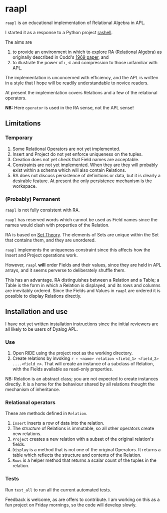 # raapl

`raapl` is an educational implementation of Relational Algebra in APL.

I started it as a response to a Python project [rashell](https://github.com/skebir/rashell).

The aims are
1. to provide an environment in which to explore RA (Relational Algebra) as 
   originally described in Codd's [1969 paper](https://technology.amis.nl/wp-content/uploads/images/RJ599.pdf), and
2. to illustrate the power of ⍳, ∊ and compression to those unfamiliar with APL.

The implementation is unconcerned with efficiency, and the APL is written in a style that I hope will be readily understandable to novice readers.

At present the implementation covers Relations and a few of the relational 
operators.

**NB:** Here `operator` is used in the RA sense, not the APL sense!

## Limitations

### Temporary

1. Some Relational Operators are not yet implemented.
2. Insert and Project do not yet enforce uniqueness on the tuples.
3. Creation does not yet check that Field names are acceptable.
4. Constraints are not yet implemented. When they are they will probably exist within a schema which will also contain Relations.
5. RA does not discuss persistence of definitions or data, but it is clearly a desirable feature. At present the only persistence mechanism is the workspace.


### (Probably) Permanent

`raapl` is not fully consistent with RA.

`raapl` has reserved words which cannot be used as Field names since the names 
would clash with properties of the Relation.

RA is based on [Set Theory](https://en.wikipedia.org/wiki/Set_theory). The elements of Sets are unique within the Set that contains them, and they are unordered.

`raapl` implements the uniqueness constraint since this affects how the 
Insert and Project operations work.

However, `raapl` **will** order Fields and their values, since they are held in APL arrays, and it seems perverse to deliberately shuffle them.

This has an advantage. RA distinguishes between a Relation and a Table; a 
Table is the form in which a Relation is displayed, and its rows and columns 
are inevitably ordered. Since the Fields and Values in `raapl` are ordered 
it is possible to display Relations directly.

## Installation and use

I have not yet written installation instructions since the initial reviewers 
are all likely to be users of Dyalog APL.

### Use

1. Open RIDE using the project root as the working directory.
2. Create relations by invoking `r ← <name> relation <field_1> <field_2> ....<field_n>`. That will create an instance of a subclass of Relation, with the Fields available as read-only properties.

NB: Relation is an abstract class; you are not expected to create instances 
directly.
It is a home for the behaviour shared by all relations thought the mechanism 
of inheritance.

### Relational operators

These are methods defined in `Relation`.

1. `Insert` inserts a row of data into the relation.
2. The _structure_ of Relations is immutable, so all other operators create new relations.
3. `Project` creates a new relation with a subset of the original 
   relation's fields.
4. `Display` is a method that is not one of the original Operators. It returns a table which reflects the structure and contents of the Relation.
5. `Rows` is a helper method that returns a scalar count of the tuples in 
   the relation.

### Tests

Run `test_all` to run all the current automated tests.

Feedback is welcome, as are offers to contribute. I am working on this as a fun 
project on Friday mornings, so the code will develop slowly.

